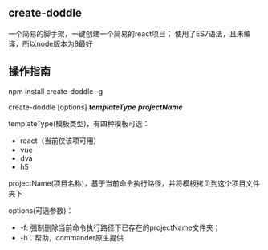 ## create-doddle ##
一个简易的脚手架，一键创建一个简易的react项目；
使用了ES7语法，且未编译，所以node版本为8最好
## 操作指南 ##
npm install create-doddle -g  

create-doddle [options] ***templateType*** ***projectName***

templateType(模板类型)，有四种模板可选：  

 - react（当前仅该项可用）
 - vue
 - dva
 - h5

 projectName(项目名称)，基于当前命令执行路径，并将模板拷贝到这个项目文件夹下

 options(可选参数)：
  - -f: 强制删除当前命令执行路径下已存在的projectName文件夹；
  - -h：帮助，commander原生提供

